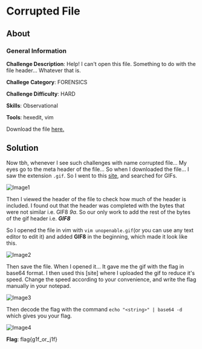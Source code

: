 # Corrupted File
## About

### General Information

__Challenge Description__: Help! I can't open this file. Something to do with the file header… Whatever that is.

__Challege Category__: FORENSICS

__Challenge Difficulty__: HARD

__Skills__: Observational

__Tools__: hexedit, vim

Download the file [here.](https://mega.nz/file/CXYXBQAK#6eLJSXvAfGnemqWpNbLQtOHBvtkCzA7-zycVjhHPYQQ)

## Solution

Now tbh, whenever I see such challenges with name corrupted file... My eyes go to the meta header of the file... So when I downloaded the file... I saw the extension ```.gif```. So I went to this [site](https://en.wikipedia.org/wiki/List_of_file_signatures), and searched for GIFs.

![Image1](https://github.com/iParamjotSingh/WriteUps/blob/master/CTFlearn/Corrupted%20File/1.png)

Then I viewed the header of the file to check how much of the header is included. I found out that the header was completed with the bytes that were not similar i.e. GIF8 _9a_. So our only work to add the rest of the bytes of the gif header i.e. ___GIF8___

So I opened the file in vim with ```vim unopenable.gif```(or you can use any text editor to edit it) and added __GIF8__ in the beginning, which made it look like this.

![Image2](https://github.com/iParamjotSingh/WriteUps/blob/master/CTFlearn/Corrupted%20File/2.png)

Then save the file. When I opened it... It gave me the gif with the flag in base64 format. I then used this [site] where I uploaded the gif to reduce it's speed. Change the speed according to your convenience, and write the flag manually in your notepad. 

![Image3](https://github.com/iParamjotSingh/WriteUps/blob/master/CTFlearn/Corrupted%20File/3.png)

Then decode the flag with the command ```echo "<string>" | base64 -d``` which gives you your flag. 

![Image4](https://github.com/iParamjotSingh/WriteUps/blob/master/CTFlearn/Corrupted%20File/4.png)

__Flag__: flag{g1f_or_j1f}
